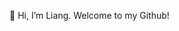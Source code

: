  👋 Hi, I’m Liang. Welcome to my Github!


<!---
happycoding47/happycoding47 is a ✨ special ✨ repository because its `README.md` (this file) appears on your GitHub profile.
You can click the Preview link to take a look at your changes.
--->
